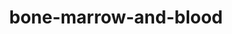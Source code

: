 ---
title: bone-marrow-and-blood
release_version: v1.0
hra_release_version:
  - v1.0
type: asct-b
description: '[Anatomical Structures, Cell Types, plus Biomarkers (ASCT+B) tables](https://hubmapconsortium.github.io/ccf/pages/ccf-anatomical-structures.html) aim to capture the nested *part_of* structure of anatomical human body parts, the typology of cells, and biomarkers used to identify cell types. The tables are authored and reviewed by an international team of experts.'
creators:
  - 0000-0002-3927-2084
  - 0000-0003-4495-8205
  - 0000-0002-6294-6366
project_leads:
  - 0000-0002-3321-6137
creation_date: 2021-03-12T00:00:00
license: CC BY 4.0
publisher:  HuBMAP 
funder:  National Institutes of Health 
award_number:  OT2OD026671 
hubmap_id:  HBM963.TBFP.428 
datatable: ASCT-B_VH_BM_Blood_Pelvis.csv
doi: https://doi.org/10.48539/hbm963.tbfp.428
---